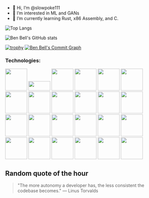 - 👋 Hi, I’m @slowpoke111
- 👀 I’m interested in ML and GANs
- 🌱 I’m currently learning Rust, x86 Assembly, and C. 


![Top Langs](https://github-readme-stats.vercel.app/api/top-langs/?username=slowpoke111&langs_count=12)

![Ben Bell's GitHub stats](https://github-readme-stats.vercel.app/api?username=slowpoke111&show=reviews,discussions_started,discussions_answered,prs_merged,prs_merged_percentage&show_icons=true&theme=dark)

[![trophy](https://github-profile-trophy.vercel.app/?username=slowpoke111&theme=onedark)](https://github.com/ryo-ma/github-profile-trophy)
[![Ben Bell's Commit Graph](https://github-readme-activity-graph.vercel.app/graph?username=slowpoke111&theme=github-compact&hide_border=true&days=40)](https://github.com/ashutosh00710/github-readme-activity-graph)

### Technologies:
<img src="https://cdn.jsdelivr.net/gh/devicons/devicon@latest/icons/python/python-original.svg" height="70" width="70" /> <img src="https://cdn.jsdelivr.net/gh/devicons/devicon@latest/icons/java/java-original.svg" height="30" width="70" />
<img src="https://cdn.jsdelivr.net/gh/devicons/devicon@latest/icons/tensorflow/tensorflow-original.svg" height="70" width="70" />
<img src="https://cdn.jsdelivr.net/gh/devicons/devicon@latest/icons/pytorch/pytorch-original.svg" height="70" width="70" />
<img src="https://cdn.jsdelivr.net/gh/devicons/devicon@latest/icons/jupyter/jupyter-original.svg" height="70" width="70" />
<img src="https://cdn.jsdelivr.net/gh/devicons/devicon@latest/icons/cplusplus/cplusplus-original.svg" height="70" width="70" /> 
<img src="https://cdn.jsdelivr.net/gh/devicons/devicon@latest/icons/amazonwebservices/amazonwebservices-original-wordmark.svg" height="70" width="70"/>
<img src="https://cdn.jsdelivr.net/gh/devicons/devicon@latest/icons/anaconda/anaconda-original.svg" height="70" width="70"/>
<img src="https://cdn.jsdelivr.net/gh/devicons/devicon@latest/icons/git/git-plain.svg" height="70" width="70"/>
<img src="https://cdn.jsdelivr.net/gh/devicons/devicon@latest/icons/godot/godot-original.svg" height="70" width="70"/>
<img src="https://cdn.jsdelivr.net/gh/devicons/devicon@latest/icons/googlecloud/googlecloud-original.svg" height="70" width="70"/>
<img src="https://cdn.jsdelivr.net/gh/devicons/devicon@latest/icons/intellij/intellij-original.svg" height="70" width="70"/>
<img src="https://cdn.jsdelivr.net/gh/devicons/devicon@latest/icons/markdown/markdown-original.svg" height="70" width="70"/>
<img src="https://cdn.jsdelivr.net/gh/devicons/devicon@latest/icons/matplotlib/matplotlib-original.svg" height="70" width="70"/>
<img src="https://cdn.jsdelivr.net/gh/devicons/devicon@latest/icons/numpy/numpy-original.svg" height="70" width="70"/>
<img src="https://cdn.jsdelivr.net/gh/devicons/devicon@latest/icons/opencv/opencv-original.svg" height="70" width="70"/>
<img src="https://cdn.jsdelivr.net/gh/devicons/devicon@latest/icons/powershell/powershell-plain.svg" height="70" width="70" />
<img src="https://cdn.jsdelivr.net/gh/devicons/devicon@latest/icons/pypi/pypi-original.svg" height="70" width="70"/>
<img src="https://cdn.jsdelivr.net/gh/devicons/devicon@latest/icons/replit/replit-original.svg" height="70" width="70"/>
<img src="https://cdn.jsdelivr.net/gh/devicons/devicon@latest/icons/scikitlearn/scikitlearn-original.svg" height="70" width="70"/>
<img src="https://cdn.jsdelivr.net/gh/devicons/devicon@latest/icons/selenium/selenium-original.svg" height="70" width="70"/> 
<img src="https://cdn.jsdelivr.net/gh/devicons/devicon@latest/icons/ssh/ssh-original-wordmark.svg" height="70" width="70"/>
<img src="https://cdn.jsdelivr.net/gh/devicons/devicon@latest/icons/stackoverflow/stackoverflow-original.svg" height="70" width="70"/> 
<img src="https://cdn.jsdelivr.net/gh/devicons/devicon@latest/icons/visualstudio/visualstudio-original.svg" height="70" width="70"/>
 <link rel="stylesheet" type='text/css' href="https://cdn.jsdelivr.net/gh/devicons/devicon@latest/devicon.min.css" height="70" width="70"/> 


















































































































































































































































































































































































## Random quote of the hour
> "The more autonomy a developer has, the less consistent the codebase becomes." — Linus Torvalds

